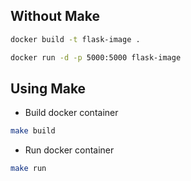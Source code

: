 ## Without Make

```bash
docker build -t flask-image .
```

```bash
docker run -d -p 5000:5000 flask-image
```
## Using Make

- Build docker container

```bash
make build
```

- Run docker container

```bash
make run
```
